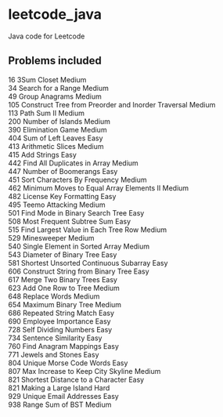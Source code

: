 # leetcode_java
Java code for Leetcode

## Problems included

16   3Sum Closet                                                      Medium<br>
34   Search for a Range                                               Medium<br>
49   Group Anagrams                                                   Medium<br>
105  Construct Tree from Preorder and Inorder Traversal               Medium<br>
113  Path Sum II                                                      Medium<br>
200  Number of Islands                                                Medium<br>
390  Elimination Game                                                 Medium<br>
404  Sum of Left Leaves                                               Easy<br>
413  Arithmetic Slices                                                Medium<br>
415  Add Strings                                                      Easy<br>
442  Find All Duplicates in Array                                     Medium<br>
447  Number of Boomerangs                                             Easy<br>
451  Sort Characters By Frequency                                     Medium<br>
462  Minimum Moves to Equal Array Elements II                         Medium<br>
482  License Key Formatting                                           Easy<br>
495  Teemo Attacking                                                  Medium<br>
501  Find Mode in Binary Search Tree                                  Easy<br>
508  Most Frequent Subtree Sum                                        Easy<br>
515  Find Largest Value in Each Tree Row                              Medium<br>
529  Minesweeper                                                      Medium<br>
540  Single Element in Sorted Array                                   Medium<br>
543  Diameter of Binary Tree                                          Easy<br>
581  Shortest Unsorted Continuous Subarray                            Easy<br>
606  Construct String from Binary Tree                                Easy<br>
617  Merge Two Binary Trees                                           Easy<br>
623  Add One Row to Tree                                              Medium<br>
648  Replace Words                                                    Medium<br>
654  Maximum Binary Tree                                              Medium<br>
686  Repeated String Match                                            Easy<br>
690  Employee Importance                                              Easy<br>
728  Self Dividing Numbers                                            Easy<br>
734  Sentence Similarity                                              Easy<br>
760  Find Anagram Mappings                                            Easy<br>
771  Jewels and Stones                                                Easy<br>
804  Unique Morse Code Words                                          Easy<br>
807  Max Increase to Keep City Skyline                                Medium<br>
821  Shortest Distance to a Character                                 Easy<br>
821  Making a Large Island                                                Hard<br>
929  Unique Email Addresses                                           Easy<br>
938  Range Sum of BST                                                 Medium<br>

